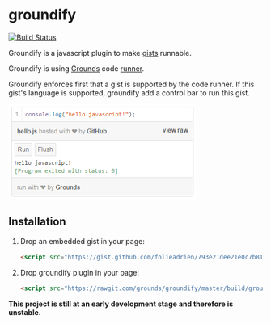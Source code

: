 # groundify
[![Build Status](https://travis-ci.org/grounds/groundify.svg)](https://travis-ci.org/grounds/groundify)

Groundify is a javascript plugin to make [gists](https://gist.github.com/)
runnable.

Groundify is using [Grounds](http://beta.42grounds.io) code
[runner](https://github.com/grounds/grounds-exec).

Groundify enforces first that a gist is supported by the code runner.
If this gist's language is supported, groundify add a control bar to run
this gist.

![Groundify](/images/example.png)

## Installation
1. Drop an embedded gist in your page:
    ```html
    <script src="https://gist.github.com/folieadrien/793e21dee21e0c7b81a8.js"></script>
    ```

2. Drop groundify plugin in your page:
    ```html
    <script src="https://rawgit.com/grounds/groundify/master/build/groundify.min.js"></script>
    ```

**This project is still at an early development stage and therefore is unstable.**

